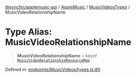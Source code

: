 [@syncfm/applemusic-api](../../../../../../globals.md) / [AppleMusic](../../../index.md) / [MusicVideosTypes](../index.md) / MusicVideoRelationshipName

# Type Alias: MusicVideoRelationshipName

> **MusicVideoRelationshipName** = keyof [`MusicVideoRelationshipResourceMap`](MusicVideoRelationshipResourceMap.md)

Defined in: [endpoints/MusicVideos/types.ts:80](https://github.com/sync-fm/applemusic-api/blob/9471caba6a6b5bc92263ffc6e5d9c04672ec1f7f/src/endpoints/MusicVideos/types.ts#L80)
